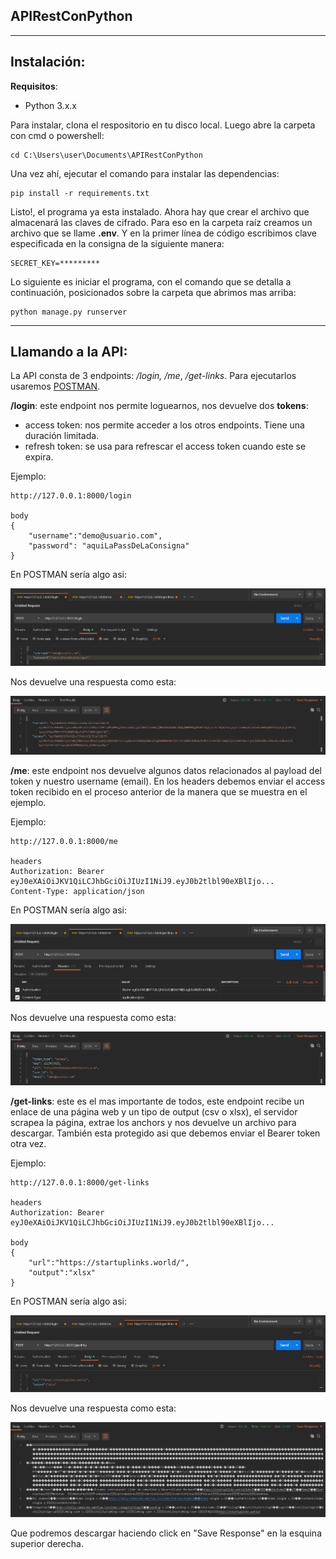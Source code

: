## **APIRestConPython**

------

## **Instalación:** 

**Requisitos**: 

- Python 3.x.x

Para instalar, clona el respositorio en tu disco local. Luego abre la carpeta con cmd o powershell:

```
cd C:\Users\user\Documents\APIRestConPython
```

Una vez ahí, ejecutar el comando para instalar las dependencias:

```
pip install -r requirements.txt
```

Listo!, el programa ya esta instalado. Ahora hay que crear el archivo que almacenará las claves de cifrado. Para eso en la carpeta raíz creamos un archivo que se llame **.env**. Y en la primer línea de código escribimos clave especificada en la consigna de la siguiente manera:

```
SECRET_KEY=*********
```

Lo siguiente es iniciar el programa, con el comando que se detalla a continuación, posicionados sobre la carpeta que abrimos mas arriba:

```
python manage.py runserver
```

------

## Llamando a la API:

La API consta de 3 endpoints: */login,* */me*, */get-links*. Para ejecutarlos usaremos [POSTMAN](https://www.postman.com/).



**/login**: este endpoint nos permite loguearnos, nos devuelve dos **tokens**: 

- access token: nos permite acceder a los otros endpoints. Tiene una duración limitada.
- refresh token: se usa para refrescar el access token cuando este se expira.

Ejemplo:

```
http://127.0.0.1:8000/login

body
{
    "username":"demo@usuario.com",
    "password": "aquiLaPassDeLaConsigna"
}
```

En POSTMAN sería algo asi:

![](https://raw.githubusercontent.com/JoaquinChartier/APIRestConPython/master/DocsImages/1.png)

Nos devuelve una respuesta como esta:

![](https://raw.githubusercontent.com/JoaquinChartier/APIRestConPython/master/DocsImages/2.png)



**/me**: este endpoint nos devuelve algunos datos relacionados al payload del token y nuestro username (email). En los headers debemos enviar el access token recibido en el proceso anterior de la manera que se muestra en el ejemplo.

Ejemplo: 

```
http://127.0.0.1:8000/me

headers
Authorization: Bearer eyJ0eXAiOiJKV1QiLCJhbGciOiJIUzI1NiJ9.eyJ0b2tlbl90eXBlIjo...
Content-Type: application/json
```

En POSTMAN sería algo asi:

![](https://raw.githubusercontent.com/JoaquinChartier/APIRestConPython/master/DocsImages/3.png)

Nos devuelve una respuesta como esta:

![](https://raw.githubusercontent.com/JoaquinChartier/APIRestConPython/master/DocsImages/4.png)



**/get-links**: este es el mas importante de todos, este endpoint recibe un enlace de una página web y un tipo de output (csv o xlsx), el servidor scrapea la página, extrae los anchors y nos devuelve un archivo para descargar. También esta protegido asi que debemos enviar el Bearer token otra vez.

Ejemplo:

```
http://127.0.0.1:8000/get-links

headers
Authorization: Bearer eyJ0eXAiOiJKV1QiLCJhbGciOiJIUzI1NiJ9.eyJ0b2tlbl90eXBlIjo...

body
{
    "url":"https://startuplinks.world/",
    "output":"xlsx"
}
```

En POSTMAN sería algo asi:

![](https://raw.githubusercontent.com/JoaquinChartier/APIRestConPython/master/DocsImages/5.png)

Nos devuelve una respuesta como esta:

![](https://raw.githubusercontent.com/JoaquinChartier/APIRestConPython/master/DocsImages/6.png)

Que podremos descargar haciendo click en "Save Response" en la esquina superior derecha.